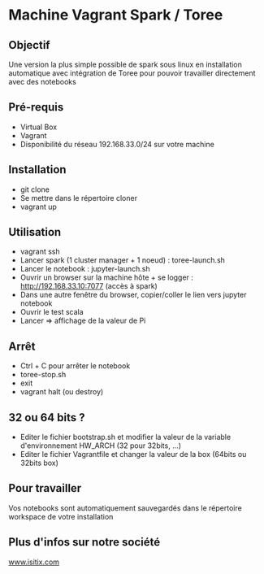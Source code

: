 # Machine Vagrant Spark / Toree
## Objectif
Une version la plus simple possible de spark sous linux en installation automatique avec intégration de Toree pour pouvoir travailler directement avec des notebooks

## Pré-requis
- Virtual Box
- Vagrant
- Disponibilité du réseau 192.168.33.0/24 sur votre machine

## Installation
- git clone
- Se mettre dans le répertoire cloner
- vagrant up

## Utilisation
- vagrant ssh
- Lancer spark (1 cluster manager + 1 noeud) : toree-launch.sh
- Lancer le notebook : jupyter-launch.sh
- Ouvrir un browser sur la machine hôte + se logger : http://192.168.33.10:7077 (accès à spark)
- Dans une autre fenêtre du browser, copier/coller le lien vers jupyter notebook
- Ouvrir le test scala
- Lancer => affichage de la valeur de Pi

## Arrêt
- Ctrl + C pour arrêter le notebook
- toree-stop.sh
- exit
- vagrant halt (ou destroy)

## 32 ou 64 bits ?
- Editer le fichier bootstrap.sh et modifier la valeur de la variable d'environnement HW_ARCH (32 pour 32bits, ...)
- Editer le fichier Vagrantfile et changer la valeur de la box (64bits ou 32bits box)

## Pour travailler
Vos notebooks sont automatiquement sauvegardés dans le répertoire workspace de votre installation

## Plus d'infos sur notre société 
www.isitix.com

